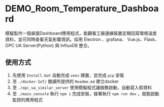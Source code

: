 # DEMO_Room_Temperature_Dashboard
模擬製作一個桌面Dashboard應用程式，能觀看工廠邊緣裝置定期回寫環境溫度資料，並可同時查看天氣影響資訊。採用 Electron 、grafana、 Vue.js、Flask、OPC UA Server(Python) 與 InfluxDB 整合。

## 使用方式

1. 先使用 `Install.bat` 自動完成 `venv` 建置，並完成 `pip` 安裝 
2. 至 `./docker-IoT/` 閱讀所提供的 `Readme.md` 建立docker
3. 至 `./opc_ua_similar_server` 使用模擬程式讓服務啟動，自動寫入假資料
4. 至 `./main_console` 執行 `npm i` 完成安裝，接著執行 `npm run dev` ，就能啟動監控的應用程式
